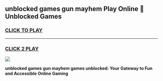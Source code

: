 
## unblocked games gun mayhem Play Online 👋 Unblocked Games
<h3>
<a href="https://premium.freeplayer.one?title=unblocked_games_gun_mayhem&ref=19F">CLICK TO PLAY</a></h3>
<hr>

<h3>
<a href="https://premium.freeplayer.one?title=unblocked_games_gun_mayhem&ref=19F">CLICK 2 PLAY</a>
  
</h3>

<a href="https://premium.freeplayer.one?title=unblocked_games_gun_mayhem&ref=19F"><img src="https://clearcache.store/games.png"></a>


**unblocked games gun mayhem games unblocked: Your Gateway to Fun and Accessible Online Gaming**
